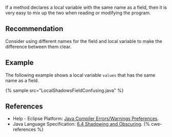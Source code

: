 If a method declares a local variable with the same name as a field, then it is very easy to mix up the two when reading or modifying the program.


## Recommendation
Consider using different names for the field and local variable to make the difference between them clear.


## Example
The following example shows a local variable `values` that has the same name as a field.

{% sample src="LocalShadowsFieldConfusing.java" %}

## References
* Help - Eclipse Platform: [Java Compiler Errors/Warnings Preferences](https://help.eclipse.org/2020-12/advanced/content.jsp?topic=/org.eclipse.jdt.doc.user/reference/preferences/java/compiler/ref-preferences-errors-warnings.htm).
* Java Language Specification: [ 6.4 Shadowing and Obscuring](https://docs.oracle.com/javase/specs/jls/se11/html/jls-6.html#jls-6.4).
{% cwe-references %}
